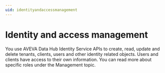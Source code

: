 ```yaml
---
uid: identityandaccessmanagement
---
```


# Identity and access management

You use AVEVA Data Hub Identity Service APIs to create, read, update and delete tenants, clients, users and other identity related objects. Users and clients have access to their own information. You can read more about specific roles under the Management topic.

